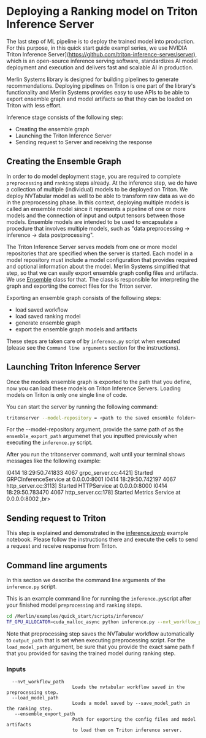 # Deploying a Ranking model on Triton Inference Server
The last step of ML pipeline is to deploy the trained model into production. For this purpose, in this quick start guide exampl series, we use NVIDIA Triton Inference Server](https://github.com/triton-inference-server/server), which is an open-source inference serving software, standardizes AI model deployment and execution and delivers fast and scalable AI in production. 

Merlin Systems library is designed for building pipelines to generate recommendations. Deploying pipelines on Triton is one part of the library's functionality and Merlin Systems provides easy to use APIs to be able to export ensemble graph and model artifacts so that they can be loaded on Triton with less effort.

Inference stage consists of the following step:

- Creating the ensemble graph
- Launching the Triton Inference Server
- Sending request to Server and receiving the response

## Creating the Ensemble Graph

In order to do model deployment stage, you are required to complete `preprocessing` and `ranking` steps already.  At the inference step, we do have a collection of multiple (individual) models to be deployed on Triton. We deploy NVTabular model as well to be able to transform raw data as we do in the preprocessing phase. In this context, deploying multiple models is called an ensemble model since it represents a pipeline of one or more models and the connection of input and output tensors between those models. Ensemble models are intended to be used to encapsulate a procedure that involves multiple models, such as "data preprocessing -> inference -> data postprocessing". 

The Triton Inference Server serves models from one or more model repositories that are specified when the server is started. Each model in a model repository must include a model configuration that provides required and optional information about the model. Merlin Systems simplified that step, so that we can easily export ensemble graph config files and artifacts. We use [Ensemble](https://github.com/NVIDIA-Merlin/systems/blob/main/merlin/systems/dag/ensemble.py#L29) class for that. The class is responsible for interpreting the graph and exporting the correct files for the Triton server.

Exporting an ensemble graph consists of the following steps:

- load saved workflow
- load saved ranking model
- generate ensemble graph
- export the ensemble graph models and artifacts

These steps are taken care of by `inference.py` script when executed (please see the `Command line arguments` section for the instructions).


## Launching Triton Inference Server

Once the models ensemble graph is exported to the path that you define, now you can load these models on Triton Inference Servers. Loading models on Triton is only one single line of code. 

You can start the server by running the following command:

```bash
tritonserver --model-repository = <path to the saved ensemble folder>
```
For the --model-repository argument, provide the same path of as the `ensemble_export_path` argumenet that you inputted previously when executing the `inference.py` script.

After you run the tritonserver command, wait until your terminal shows messages like the following example:

I0414 18:29:50.741833 4067 grpc_server.cc:4421] Started GRPCInferenceService at 0.0.0.0:8001
I0414 18:29:50.742197 4067 http_server.cc:3113] Started HTTPService at 0.0.0.0:8000
I0414 18:29:50.783470 4067 http_server.cc:178] Started Metrics Service at 0.0.0.0:8002 ,br>


## Sending request to Triton

This step is explained and demonstrated in the [inference.ipynb](https://github.com/NVIDIA-Merlin/Merlin/blob/quick_start_inf_triton/examples/quick_start/scripts/inference/inference.ipynb) example notebook. Please follow the instructions there and execute the cells to send a request and receive response from Triton.

## Command line arguments
In this section we describe the command line arguments of the `inference.py` script.

This is an example command line for running the `inference.py`script after your finished model `preprocessing` and `ranking` steps.

```bash
cd /Merlin/examples/quick_start/scripts/inference/
TF_GPU_ALLOCATOR=cuda_malloc_async python inference.py --nvt_workflow_path <path to saved workflow> --load_model_path <path to saved model> --ensemble_export_path <path to export ensemble models>
```

Note that preprocessing step saves the NVTabular workflow automatically to `output_path` that is set when executing preprocessing script. For the `load_model_path` argument, be sure that you provide the exact same path f that you provided for saving the trained model during ranking step.

### Inputs

```
  --nvt_workflow_path   
                        Loads the nvtabular workflow saved in the preprocessing step.
  --load_model_path     
                        Loads a model saved by --save_model_path in the ranking step.
   --ensemble_export_path
                        Path for exporting the config files and model artifacts
                        to load them on Triton inference server.
```
             